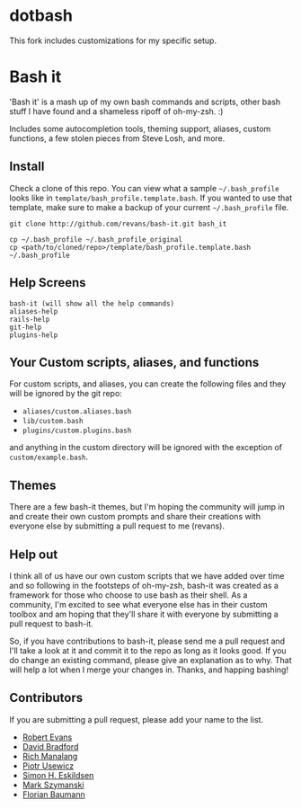 
# dotbash

This fork includes customizations for my specific setup.

# Bash it

'Bash it' is a mash up of my own bash commands and scripts, other bash stuff I have found and a shameless ripoff of oh-my-zsh. :)

Includes some autocompletion tools, theming support, aliases, custom functions, a few stolen pieces from Steve Losh, and more.

## Install

Check a clone of this repo. You can view what a sample `~/.bash_profile` looks like in `template/bash_profile.template.bash`. If you wanted to use that template, make sure to make a backup of your current `~/.bash_profile` file.

	git clone http://github.com/revans/bash-it.git bash_it

	cp ~/.bash_profile ~/.bash_profile_original
	cp <path/to/cloned/repo>/template/bash_profile.template.bash ~/.bash_profile


## Help Screens

	bash-it (will show all the help commands)
	aliases-help
	rails-help
	git-help
    plugins-help

## Your Custom scripts, aliases, and functions

For custom scripts, and aliases, you can create the following files and they will be ignored by the git repo:

* `aliases/custom.aliases.bash`
* `lib/custom.bash`
* `plugins/custom.plugins.bash`

and anything in the custom directory will be ignored with the exception of `custom/example.bash`.

## Themes

There are a few bash-it themes, but I'm hoping the community will jump in and create their own custom prompts and share their creations with everyone else by submitting a pull request to me (revans).

## Help out

I think all of us have our own custom scripts that we have added over time and so following in the footsteps of oh-my-zsh, bash-it was created as a framework for those who choose to use bash as their shell. As a community, I'm excited to see what everyone else has in their custom toolbox and am hoping that they'll share it with everyone by submitting a pull request to bash-it.

So, if you have contributions to bash-it, please send me a pull request and I'll take a look at it and commit it to the repo as long as it looks good. If you do change an existing command, please give an explanation as to why. That will help a lot when I merge your changes in. Thanks, and happing bashing!


## Contributors

If you are submitting a pull request, please add your name to the list.

* [Robert Evans][revans]
* [David Bradford][zerobearing2]
* [Rich Manalang][manalang]
* [Piotr Usewicz][pusewicz]
* [Simon H. Eskildsen][sirupsen]
* [Mark Szymanski][mrman208]
* [Florian Baumann][noqqe]

[revans]: http://github.com/revans
[zerobearing2]: http://github.com/zerobearing2
[manalang]: http://github.com/manalang
[pusewicz]: http://github.com/pusewicz
[sirupsen]: http://github.com/sirupsen
[mrman208]: http://github.com/mrman208
[noqqe]: http://github.com/noqqe

